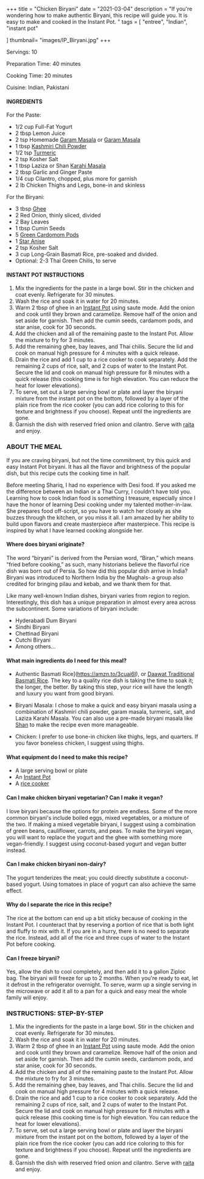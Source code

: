 +++
title = "Chicken Biryani"
date = "2021-03-04"
description = "If you're wondering how to make authentic Biryani, this recipe will guide you. It is easy to make and cooked in the Instant Pot. "
tags = [
    "entree",
    "Indian",
    "instant pot"
  
]
thumbnail= "images/IP_Biryani.jpg"
+++

Servings: 10 <!--more-->

Preparation Time: 40 minutes 

Cooking Time: 20 minutes 

Cuisine: Indian, Pakistani

#### INGREDIENTS 

For the Paste:

* 1/2 cup Full-Fat Yogurt 
* 2 tbsp Lemon Juice
* 2 tsp Homemade [Garam Masala](https://www.jamilghar.com/recipe/pakistani_garam_masala/) or [Garam Masala](https://amzn.to/3u0tvEX) 
* 1 tbsp [Kashmiri Chili Powder](https://amzn.to/3jP2lMC)
* 1/2 tsp [Turmeric](https://amzn.to/3trObVj)
* 2 tsp Kosher Salt 
* 1 tbsp Laziza or Shan [Karahi Masala](https://amzn.to/2MYzcmx)
* 2 tbsp Garlic and Ginger Paste 
* 1/4 cup Cilantro, chopped, plus more for garnish
* 2 lb Chicken Thighs and Legs, bone-in and skinless 

For the Biryani: 

* 3 tbsp [Ghee](https://amzn.to/2ZkJkrW) 
* 2 Red Onion, thinly sliced, divided
* 2 Bay Leaves
* 1 tbsp Cumin Seeds
* 5 [Green Cardomom Pods](https://amzn.to/3vBa5aw)
* 1 [Star Anise](https://amzn.to/3eOVFhc)
* 2 tsp Kosher Salt 
* 3 cup Long-Grain Basmati Rice, pre-soaked and divided. 
* Optional: 2-3 Thai Green Chilis, to serve 

#### INSTANT POT INSTRUCTIONS 

1. Mix the ingredients for the paste in a large bowl. Stir in the chicken and coat evenly. Refrigerate for 30 minutes. 
2. Wash the rice and soak it in water for 20 minutes. 
3. Warm 2 tbsp of ghee in an [Instant Pot](https://amzn.to/3qfNYCZ) using saute mode. Add the onion and cook until they brown and caramelize. Remove half of the onion and set aside for garnish. Then add the cumin seeds, cardamom pods, and star anise, cook for 30 seconds. 
4. Add the chicken and all of the remaining paste to the Instant Pot. Allow the mixture to fry for 3 minutes. 
5. Add the remaining ghee, bay leaves, and Thai chilis. Secure the lid and cook on manual high pressure for 4 minutes with a quick release. 
6. Drain the rice and add 1 cup to a rice cooker to cook separately. Add the remaining 2 cups of rice, salt, and 2 cups of water to the Instant Pot. Secure the lid and cook on manual high pressure for 8 minutes with a quick release (this cooking time is for high elevation. You can reduce the heat for lower elevations). 
7. To serve, set out a large serving bowl or plate and layer the biryani mixture from the instant pot on the bottom, followed by a layer of the plain rice from the rice cooker (you can add rice coloring to this for texture and brightness if you choose). Repeat until the ingredients are gone. 
8. Garnish the dish with reserved fried onion and cilantro. Serve with [raita](https://www.jamilghar.com/recipe/raita/) and enjoy. 

### ABOUT THE MEAL

If you are craving biryani, but not the time commitment, try this quick and easy Instant Pot biryani. It has all the flavor and brightness of the popular dish, but this recipe cuts the cooking time in half.  

Before meeting Shariq, I had no experience with Desi food. If you asked me the difference between an Indian or a Thai Curry, I couldn’t have told you. Learning how to cook Indian food is something I treasure, especially since I have the honor of learning Desi cooking under my talented mother-in-law. She prepares food off-script, so you have to watch her closely as she buzzes through the kitchen, or you miss it all. I am amazed by her ability to build upon flavors and create masterpiece after masterpiece. This recipe is inspired by what I have learned cooking alongside her.

#### Where does biryani originate? 

The word “biryani” is derived from the Persian word, “Biran,” which means “fried before cooking,” as such, many historians believe the flavorful rice dish was born out of Persia. So how did this popular dish arrive in India? Biryani was introduced to Northern India by the Mughals- a group also credited for bringing pilau and kebab, and we thank them for that. 

Like many well-known Indian dishes, biryani varies from region to region. Interestingly, this dish has a unique preparation in almost every area across the subcontinent. Some variations of biryani include: 
* Hyderabadi Dum Biryani
* Sindhi Biryani 
* Chettinad Biryani 
* Cutchi Biryani 
* Among others...

#### What main ingredients do I need for this meal?

* Authentic Basmati Rice](https://amzn.to/3cuai6I), or [Daawat Traditional Basmati Rice](https://amzn.to/2PSJxRL). The key to a quality rice dish is taking the time to soak it; the longer, the better. By taking this step, your rice will have the length and luxury you want from good biryani.

* Biryani Masala: I chose to make a quick and easy biryani masala using a combination of Kashmiri chili powder, garam masala, turmeric, salt, and Laziza Karahi Masala. You can also use a pre-made biryani masala like [Shan](https://amzn.to/3cGWNk9) to make the recipe even more manageable. 

* Chicken: I prefer to use bone-in chicken like thighs, legs, and quarters. If you favor boneless chicken, I suggest using thighs.

#### What equipment do I need to make this recipe?

* A large serving bowl or plate
* An [Instant Pot](https://amzn.to/3rJDIEg) 
* A [rice cooker](https://amzn.to/2OJpyED)

#### Can I make chicken biryani vegetarian? Can I make it vegan? 

I love biryani because the options for protein are endless. Some of the more common biryani's include boiled eggs, mixed vegetables, or a mixture of the two. If making a mixed vegetable biryani, I suggest using a combination of green beans, cauliflower, carrots, and peas. To make the biryani vegan, you will want to replace the yogurt and the ghee with something more vegan-friendly. I suggest using coconut-based yogurt and vegan butter instead. 

#### Can I make chicken biryani non-dairy? 

The yogurt tenderizes the meat; you could directly substitute a coconut-based yogurt. Using tomatoes in place of yogurt can also achieve the same effect. 

#### Why do I separate the rice in this recipe? 

The rice at the bottom can end up a bit sticky because of cooking in the Instant Pot. I counteract that by reserving a portion of rice that is both light and fluffy to mix with it. If you are in a hurry, there is no need to separate the rice. Instead, add all of the rice and three cups of water to the Instant Pot before cooking. 

#### Can I freeze biryani?

Yes, allow the dish to cool completely, and then add it to a gallon Ziploc bag. The biryani will freeze for up to 2 months. When you're ready to eat, let it defrost in the refrigerator overnight. To serve, warm up a single serving in the microwave or add it all to a pan for a quick and easy meal the whole family will enjoy.

### INSTRUCTIONS: STEP-BY-STEP 

1. Mix the ingredients for the paste in a large bowl. Stir in the chicken and coat evenly. Refrigerate for 30 minutes. 
2. Wash the rice and soak it in water for 20 minutes. 
3. Warm 2 tbsp of ghee in an [Instant Pot](https://amzn.to/3qfNYCZ) using saute mode. Add the onion and cook until they brown and caramelize. Remove half of the onion and set aside for garnish. Then add the cumin seeds, cardamom pods, and star anise, cook for 30 seconds. 
4. Add the chicken and all of the remaining paste to the Instant Pot. Allow the mixture to fry for 3 minutes. 
5. Add the remaining ghee, bay leaves, and Thai chilis. Secure the lid and cook on manual high pressure for 4 minutes with a quick release. 
6. Drain the rice and add 1 cup to a rice cooker to cook separately. Add the remaining 2 cups of rice, salt, and 2 cups of water to the Instant Pot. Secure the lid and cook on manual high pressure for 8 minutes with a quick release (this cooking time is for high elevation. You can reduce the heat for lower elevations). 
7. To serve, set out a large serving bowl or plate and layer the biryani mixture from the instant pot on the bottom, followed by a layer of the plain rice from the rice cooker (you can add rice coloring to this for texture and brightness if you choose). Repeat until the ingredients are gone. 
8. Garnish the dish with reserved fried onion and cilantro. Serve with [raita](https://www.jamilghar.com/recipe/raita/) and enjoy. 
